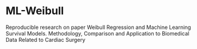 # ML-Weibull
Reproducible research on paper Weibull Regression and Machine Learning Survival Models. Methodology, Comparison and Application to Biomedical Data Related to Cardiac Surgery

